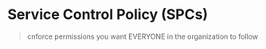 # Service Control Policy (SPCs)

> cnforce permissions you want EVERYONE in the organization to follow